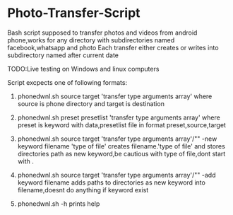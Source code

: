 # Photo-Transfer-Script
Bash script supposed to transfer photos and videos from android phone,works for any directory with subdirectories named facebook,whatsapp and photo
Each transfer either creates or writes into subdirectory named after current date

TODO:Live testing on Windows and linux computers

Script excpects one of following formats:
1) phonedwnl.sh source target 'transfer type arguments array'
  where source is phone directory and target is destination

2) phonedwnl.sh preset presetlist 'transfer type arguments array'
  where preset is keyword with data,presetlist file in format preset,source,target

3) phonedwnl.sh source target 'transfer type arguments array'/"" -new keyword filename 'type of file'
  creates filename.'type of file' and stores directories path as new keyword,be cautious with type of file,dont start with .

4) phonedwnl.sh source target 'transfer type arguments array'/"" -add keyword filename
  adds paths to directories as new keyword into filename,doesnt do anything if keyword exist

5) phonedwnl.sh -h
  prints help